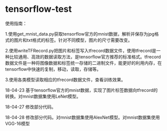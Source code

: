 ﻿# tensorflow-test

使用指南：

1.使用get_mnist_data.py获取tensorflow官方的mnist数据，解析并保存为jpg格式的图片和txt格式的标签。针对不同模型，图片的尺寸需要改变。

2.使用writeTFRecord.py把图片和标签写入tfrecord数据文件，使用tfrecord是一种比较通用、高效的数据读取方法，是tensorflow官方推荐的标准格式。tfrecord数据文件是一种将图像数据和标签统一存储的二进制文件，能更好的利用内存，在tensorflow中快速的复制，移动，读取，存储等。

3.使用各类模型读取相应的tfrecord数据文件，查看训练效果。
 
18-04-23
基于tensorflow官方的mnist数据，实现了图片标签数据向tfrecord的转换。对mnist数据集使用LeNet模型。

18-04-27
修改部分代码。

18-04-28
修改部分代码。对mnist数据集使用AlexNet模型。对mnist数据集使用VGG-16模型
